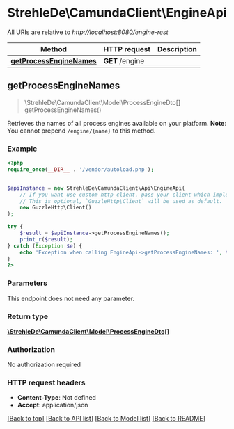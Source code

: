 # StrehleDe\CamundaClient\EngineApi

All URIs are relative to *http://localhost:8080/engine-rest*

Method | HTTP request | Description
------------- | ------------- | -------------
[**getProcessEngineNames**](EngineApi.md#getProcessEngineNames) | **GET** /engine | 



## getProcessEngineNames

> \StrehleDe\CamundaClient\Model\ProcessEngineDto[] getProcessEngineNames()



Retrieves the names of all process engines available on your platform. **Note**: You cannot prepend `/engine/{name}` to this method.

### Example

```php
<?php
require_once(__DIR__ . '/vendor/autoload.php');


$apiInstance = new StrehleDe\CamundaClient\Api\EngineApi(
    // If you want use custom http client, pass your client which implements `GuzzleHttp\ClientInterface`.
    // This is optional, `GuzzleHttp\Client` will be used as default.
    new GuzzleHttp\Client()
);

try {
    $result = $apiInstance->getProcessEngineNames();
    print_r($result);
} catch (Exception $e) {
    echo 'Exception when calling EngineApi->getProcessEngineNames: ', $e->getMessage(), PHP_EOL;
}
?>
```

### Parameters

This endpoint does not need any parameter.

### Return type

[**\StrehleDe\CamundaClient\Model\ProcessEngineDto[]**](../Model/ProcessEngineDto.md)

### Authorization

No authorization required

### HTTP request headers

- **Content-Type**: Not defined
- **Accept**: application/json

[[Back to top]](#) [[Back to API list]](../../README.md#documentation-for-api-endpoints)
[[Back to Model list]](../../README.md#documentation-for-models)
[[Back to README]](../../README.md)

